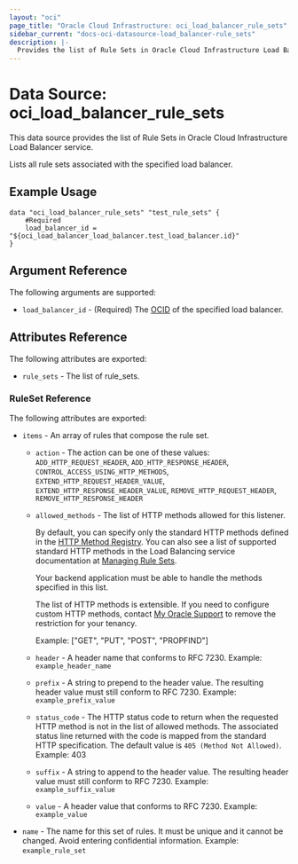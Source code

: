 ```yaml
---
layout: "oci"
page_title: "Oracle Cloud Infrastructure: oci_load_balancer_rule_sets"
sidebar_current: "docs-oci-datasource-load_balancer-rule_sets"
description: |-
  Provides the list of Rule Sets in Oracle Cloud Infrastructure Load Balancer service
---
```


# Data Source: oci_load_balancer_rule_sets
This data source provides the list of Rule Sets in Oracle Cloud Infrastructure Load Balancer service.

Lists all rule sets associated with the specified load balancer.

## Example Usage

```hcl
data "oci_load_balancer_rule_sets" "test_rule_sets" {
	#Required
	load_balancer_id = "${oci_load_balancer_load_balancer.test_load_balancer.id}"
}
```

## Argument Reference

The following arguments are supported:

* `load_balancer_id` - (Required) The [OCID](https://docs.cloud.oracle.com/iaas/Content/General/Concepts/identifiers.htm) of the specified load balancer.


## Attributes Reference

The following attributes are exported:

* `rule_sets` - The list of rule_sets.

### RuleSet Reference

The following attributes are exported:

* `items` - An array of rules that compose the rule set.
	* `action` - The action can be one of these values: `ADD_HTTP_REQUEST_HEADER`, `ADD_HTTP_RESPONSE_HEADER`, `CONTROL_ACCESS_USING_HTTP_METHODS`, `EXTEND_HTTP_REQUEST_HEADER_VALUE`, `EXTEND_HTTP_RESPONSE_HEADER_VALUE`, `REMOVE_HTTP_REQUEST_HEADER`, `REMOVE_HTTP_RESPONSE_HEADER`
	* `allowed_methods` - The list of HTTP methods allowed for this listener.

		By default, you can specify only the standard HTTP methods defined in the [HTTP Method Registry](http://www.iana.org/assignments/http-methods/http-methods.xhtml). You can also see a list of supported standard HTTP methods in the Load Balancing service documentation at [Managing Rule Sets](https://docs.cloud.oracle.com/iaas/Content/Balance/Tasks/managingrulesets.htm).

		Your backend application must be able to handle the methods specified in this list.

		The list of HTTP methods is extensible. If you need to configure custom HTTP methods, contact [My Oracle Support](http://support.oracle.com/) to remove the restriction for your tenancy.

		Example: ["GET", "PUT", "POST", "PROPFIND"] 
	* `header` - A header name that conforms to RFC 7230.  Example: `example_header_name` 
	* `prefix` - A string to prepend to the header value. The resulting header value must still conform to RFC 7230.  Example: `example_prefix_value` 
	* `status_code` - The HTTP status code to return when the requested HTTP method is not in the list of allowed methods. The associated status line returned with the code is mapped from the standard HTTP specification. The default value is `405 (Method Not Allowed)`.  Example: 403 
	* `suffix` - A string to append to the header value. The resulting header value must still conform to RFC 7230.  Example: `example_suffix_value` 
	* `value` - A header value that conforms to RFC 7230.  Example: `example_value` 
* `name` - The name for this set of rules. It must be unique and it cannot be changed. Avoid entering confidential information.  Example: `example_rule_set` 

